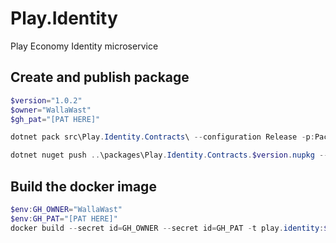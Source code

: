 # Play.Identity
Play Economy Identity microservice

## Create and publish package
```powershell
$version="1.0.2"
$owner="WallaWast"
$gh_pat="[PAT HERE]"

dotnet pack src\Play.Identity.Contracts\ --configuration Release -p:PackageVersion=$version -p:RepositoryUrl=https://github.com/$owner/play.identity -o ..\packages

dotnet nuget push ..\packages\Play.Identity.Contracts.$version.nupkg --api-key $gh_pat --source "github"
```

## Build the docker image
```powershell
$env:GH_OWNER="WallaWast"
$env:GH_PAT="[PAT HERE]"
docker build --secret id=GH_OWNER --secret id=GH_PAT -t play.identity:$version .
```